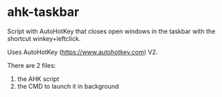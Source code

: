 # ahk-taskbar
Script with AutoHotKey that closes open windows in the taskbar with the shortcut winkey+leftclick.

Uses AutoHotKey (https://www.autohotkey.com) V2.

There are 2 files: 
  1) the AHK script
  2) the CMD to launch it in background

